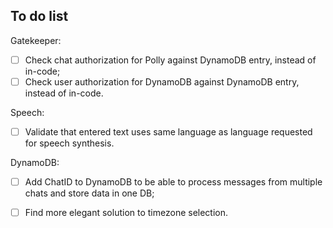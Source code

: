## To do list 

Gatekeeper:
- [ ] Check chat authorization for Polly against DynamoDB entry, instead of in-code;
- [ ] Check user authorization for DynamoDB against DynamoDB entry, instead of in-code.

Speech:
- [ ] Validate that entered text uses same language as language requested for speech synthesis.

DynamoDB:
- [ ] Add ChatID to DynamoDB to be able to process messages from multiple chats and store data in one DB;
- [ ] Find more elegant solution to timezone selection.
	